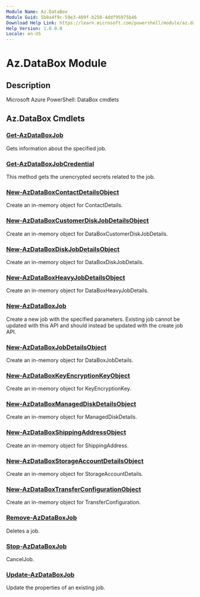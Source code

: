 ```yaml
---
Module Name: Az.DataBox
Module Guid: 5b8a4f9c-59e3-409f-b250-4ddf95975b46
Download Help Link: https://learn.microsoft.com/powershell/module/az.databox
Help Version: 1.0.0.0
Locale: en-US
---
```


# Az.DataBox Module
## Description
Microsoft Azure PowerShell: DataBox cmdlets

## Az.DataBox Cmdlets
### [Get-AzDataBoxJob](Get-AzDataBoxJob.md)
Gets information about the specified job.

### [Get-AzDataBoxJobCredential](Get-AzDataBoxJobCredential.md)
This method gets the unencrypted secrets related to the job.

### [New-AzDataBoxContactDetailsObject](New-AzDataBoxContactDetailsObject.md)
Create an in-memory object for ContactDetails.

### [New-AzDataBoxCustomerDiskJobDetailsObject](New-AzDataBoxCustomerDiskJobDetailsObject.md)
Create an in-memory object for DataBoxCustomerDiskJobDetails.

### [New-AzDataBoxDiskJobDetailsObject](New-AzDataBoxDiskJobDetailsObject.md)
Create an in-memory object for DataBoxDiskJobDetails.

### [New-AzDataBoxHeavyJobDetailsObject](New-AzDataBoxHeavyJobDetailsObject.md)
Create an in-memory object for DataBoxHeavyJobDetails.

### [New-AzDataBoxJob](New-AzDataBoxJob.md)
Create a new job with the specified parameters.
Existing job cannot be updated with this API and should instead be updated with the create job API.

### [New-AzDataBoxJobDetailsObject](New-AzDataBoxJobDetailsObject.md)
Create an in-memory object for DataBoxJobDetails.

### [New-AzDataBoxKeyEncryptionKeyObject](New-AzDataBoxKeyEncryptionKeyObject.md)
Create an in-memory object for KeyEncryptionKey.

### [New-AzDataBoxManagedDiskDetailsObject](New-AzDataBoxManagedDiskDetailsObject.md)
Create an in-memory object for ManagedDiskDetails.

### [New-AzDataBoxShippingAddressObject](New-AzDataBoxShippingAddressObject.md)
Create an in-memory object for ShippingAddress.

### [New-AzDataBoxStorageAccountDetailsObject](New-AzDataBoxStorageAccountDetailsObject.md)
Create an in-memory object for StorageAccountDetails.

### [New-AzDataBoxTransferConfigurationObject](New-AzDataBoxTransferConfigurationObject.md)
Create an in-memory object for TransferConfiguration.

### [Remove-AzDataBoxJob](Remove-AzDataBoxJob.md)
Deletes a job.

### [Stop-AzDataBoxJob](Stop-AzDataBoxJob.md)
CancelJob.

### [Update-AzDataBoxJob](Update-AzDataBoxJob.md)
Update the properties of an existing job.

